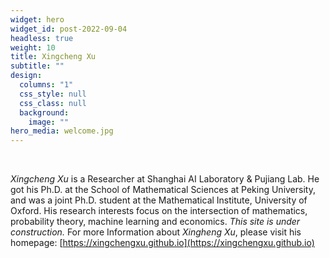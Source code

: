 ```yaml
---
widget: hero
widget_id: post-2022-09-04
headless: true
weight: 10
title: Xingcheng Xu
subtitle: ""
design:
  columns: "1"
  css_style: null
  css_class: null
  background:
    image: ""
hero_media: welcome.jpg
---
```


<br>

*Xingcheng Xu* is a Researcher at Shanghai AI Laboratory & Pujiang Lab. He got his Ph.D. at the School of Mathematical Sciences at Peking University, and was a joint Ph.D. student at the Mathematical Institute, University of Oxford. His research interests focus on the intersection of mathematics, probability theory, machine learning and economics. *This site is under construction.* For more Information about *Xingheng Xu*, please visit his homepage: [https://xingchengxu.github.io](https://xingchengxu.github.io)